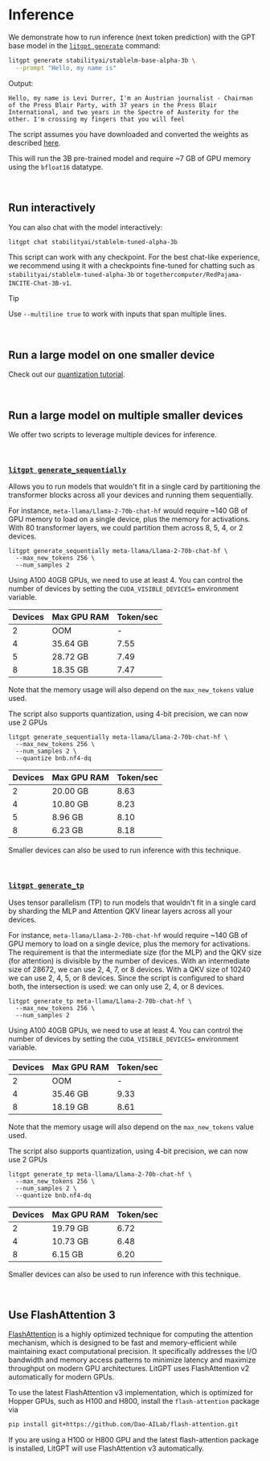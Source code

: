 # Inference

We demonstrate how to run inference (next token prediction) with the GPT base model in the [`litgpt generate`](../litgpt/generate/base.py) command:

```bash
litgpt generate stabilityai/stablelm-base-alpha-3b \
  --prompt "Hello, my name is"
```

Output:

```text
Hello, my name is Levi Durrer, I'm an Austrian journalist - Chairman of the Press Blair Party, with 37 years in the Press Blair International, and two years in the Spectre of Austerity for the other. I'm crossing my fingers that you will feel
```

The script assumes you have downloaded and converted the weights as described [here](download_model_weights.md).

This will run the 3B pre-trained model and require ~7 GB of GPU memory using the `bfloat16` datatype.

&nbsp;
## Run interactively

You can also chat with the model interactively:

```bash
litgpt chat stabilityai/stablelm-tuned-alpha-3b
```

This script can work with any checkpoint. For the best chat-like experience, we recommend using it with a checkpoints
fine-tuned for chatting such as `stabilityai/stablelm-tuned-alpha-3b` or `togethercomputer/RedPajama-INCITE-Chat-3B-v1`.

> [!TIP]
> Use `--multiline true` to work with inputs that span multiple lines.


&nbsp;
## Run a large model on one smaller device

Check out our [quantization tutorial](quantize.md).


&nbsp;
## Run a large model on multiple smaller devices

We offer two scripts to leverage multiple devices for inference.


&nbsp;
### [`litgpt generate_sequentially`](../litgpt/generate/sequentially.py)

Allows you to run models that wouldn't fit in a single card by partitioning the transformer blocks across all your devices and running them sequentially.

For instance, `meta-llama/Llama-2-70b-chat-hf` would require ~140 GB of GPU memory to load on a single device, plus the memory for activations.
With 80 transformer layers, we could partition them across 8, 5, 4, or 2 devices.

```shell
litgpt generate_sequentially meta-llama/Llama-2-70b-chat-hf \
  --max_new_tokens 256 \
  --num_samples 2
```

Using A100 40GB GPUs, we need to use at least 4. You can control the number of devices by setting the `CUDA_VISIBLE_DEVICES=` environment variable.

| Devices | Max GPU RAM | Token/sec |
|---------|-------------|-----------|
| 2       | OOM         | -         |
| 4       | 35.64 GB    | 7.55      |
| 5       | 28.72 GB    | 7.49      |
| 8       | 18.35 GB    | 7.47      |

Note that the memory usage will also depend on the `max_new_tokens` value used.

The script also supports quantization, using 4-bit precision, we can now use 2 GPUs

```shell
litgpt generate_sequentially meta-llama/Llama-2-70b-chat-hf \
  --max_new_tokens 256 \
  --num_samples 2 \
  --quantize bnb.nf4-dq
```

| Devices | Max GPU RAM | Token/sec |
|---------|-------------|-----------|
| 2       | 20.00 GB    | 8.63      |
| 4       | 10.80 GB    | 8.23      |
| 5       | 8.96 GB     | 8.10      |
| 8       | 6.23 GB     | 8.18      |

Smaller devices can also be used to run inference with this technique.


&nbsp;
### [`litgpt generate_tp`](../litgpt/generate/tp.py)

Uses tensor parallelism (TP) to run models that wouldn't fit in a single card by sharding the MLP and Attention QKV linear layers across all your devices.

For instance, `meta-llama/Llama-2-70b-chat-hf` would require ~140 GB of GPU memory to load on a single device, plus the memory for activations.
The requirement is that the intermediate size (for the MLP) and the QKV size (for attention) is divisible by the number of devices.
With an intermediate size of 28672, we can use 2, 4, 7, or 8 devices. With a QKV size of 10240 we can use 2, 4, 5, or 8 devices.
Since the script is configured to shard both, the intersection is used: we can only use 2, 4, or 8 devices.

```shell
litgpt generate_tp meta-llama/Llama-2-70b-chat-hf \
  --max_new_tokens 256 \
  --num_samples 2
```

Using A100 40GB GPUs, we need to use at least 4. You can control the number of devices by setting the `CUDA_VISIBLE_DEVICES=` environment variable.

| Devices | Max GPU RAM | Token/sec |
|---------|-------------|-----------|
| 2       | OOM         | -         |
| 4       | 35.46 GB    | 9.33      |
| 8       | 18.19 GB    | 8.61      |

Note that the memory usage will also depend on the `max_new_tokens` value used.

The script also supports quantization, using 4-bit precision, we can now use 2 GPUs

```shell
litgpt generate_tp meta-llama/Llama-2-70b-chat-hf \
  --max_new_tokens 256 \
  --num_samples 2 \
  --quantize bnb.nf4-dq
```

| Devices | Max GPU RAM | Token/sec |
|---------|-------------|-----------|
| 2       | 19.79 GB    | 6.72      |
| 4       | 10.73 GB    | 6.48      |
| 8       | 6.15 GB     | 6.20      |

Smaller devices can also be used to run inference with this technique.

&nbsp;
## Use FlashAttention 3

[FlashAttention](https://github.com/Dao-AILab/flash-attention) is a highly optimized technique for computing the attention mechanism, which is designed to be fast and memory-efficient while maintaining exact computational precision. It specifically addresses the I/O bandwidth and memory access patterns to minimize latency and maximize throughput on modern GPU architectures. LitGPT uses FlashAttention v2 automatically for modern GPUs. 

To use the latest FlashAttention v3 implementation, which is optimized for Hopper GPUs, such as H100 and H800, install the `flash-attention` package via

```bash
pip install git+https://github.com/Dao-AILab/flash-attention.git
```

If you are using a H100 or H800 GPU and the latest flash-attention package is installed, LitGPT will use FlashAttention v3 automatically.